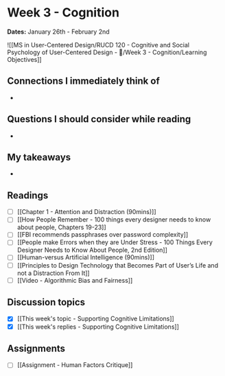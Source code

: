 # Week 3 - Cognition
**Dates:** January 26th - February 2nd

![[MS in User-Centered Design/RUCD 120 - Cognitive and Social Psychology of User-Centered Design - 💾/Week 3 - Cognition/Learning Objectives]]

## Connections I immediately think of
- 

## Questions I should consider while reading
- 

## My takeaways
- 


## Readings
- [ ] [[Chapter 1 - Attention and Distraction (90mins)]]
- [ ] [[How People Remember - 100 things every designer needs to know about people, Chapters 19-23]]
- [ ] [[FBI recommends passphrases over password complexity]]
- [ ] [[People make Errors when they are Under Stress - 100 Things Every Designer Needs to Know About People, 2nd Edition]]
- [ ] [[Human-versus Artificial Intelligence (90mins)]]
- [ ] [[Principles to Design Technology that Becomes Part of User’s Life and not a Distraction From It]]
- [ ] [[Video - Algorithmic Bias and Fairness]]

## Discussion topics
- [x] [[This week's topic - Supporting Cognitive Limitations]]
- [x] [[This week's replies - Supporting Cognitive Limitations]]

## Assignments
- [ ] [[Assignment - Human Factors Critique]]